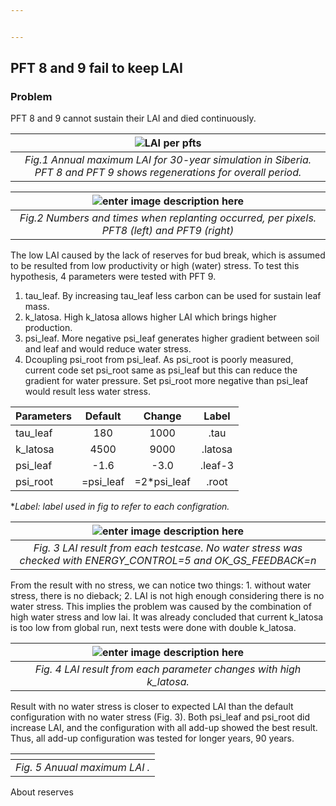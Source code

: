 ```yaml
---


---
```


<h2 id="pft-8-and-9-fail-to-keep-lai">PFT 8 and 9 fail to keep LAI</h2>
<h3 id="problem">Problem</h3>
<p>PFT 8 and 9 cannot sustain their LAI and died continuously.</p>

<table>
<thead>
<tr>
<th align="center"><img src="https://lh3.googleusercontent.com/Y0dXsBtp2axuENstl6TwlpPxWCdbSNp8x2IcuwhDrz8IJ-C-iq5CwC2uOaahEg4J3-UORs52nJ0tb63V520UXqNYaIf_DZ75AsnkcO0c74xxgWqab4rAnsqbWcnMMfU6q1az4k3cSEgqpoNmvWW7vKUu9R6txj6ntG8mqhwCPHF8XExiSh6S2jPRfatAgmPAZReKPR6rg9hoEY7-IuXW8V5WlMURLMRkgn-TQRSAVG8nk4zT7y91Q8qNV_2GE0xvLL0ZfFNS9nnsu0K0ZCRXRxRyg39A0e81yQndjXHm2Y3BHGz7MFrPmQBWY0ooEVotMvev5mY-se6zQ8AcgInBSTqUSngFVbjx3Nnefsnegsy2C4yCN2DvyZkHVFN3hmqp9EQ7duEgjkdFWdYgM3Zmz-A28rp0gyEr1D5IHOVzHqJ231UjXmaGIYBmQzqK-2P8Kelt3bWxg_zU5tYzIk82TAEZpPtImtU1to7V_BhZcbIwFdjXraZn-KhxHlu582rCE212YfLB8dwBQLia_qBmaKGPvn4xeFgvenSgfUuW9qcLOZSt3jlmsm9ZQMYBsq2mwbzaFbeJqUeT7ZjnyIcT-S64jly9pIKvJ39qh76mR0qZwRaeAFJ-OyILRkKGNmikiNUasGzx1zWjQHCd8B94kn_m3PVZsmqUi7V0mFfepd4X-4NbWZiB_tY8dlvRiQ=w2194-h1628-no" alt="LAI per pfts"></th>
</tr>
</thead>
<tbody>
<tr>
<td align="center"><em>Fig.1 Annual maximum LAI for 30-year simulation in Siberia. PFT 8 and PFT 9 shows regenerations for overall period.</em></td>
</tr>
</tbody>
</table>
<table>
<thead>
<tr>
<th align="center"><img src="https://lh3.googleusercontent.com/lNEMh_eH2izVkPnHesL2XzW4fNaZamKqnJglgVyDpz0zZuZIJzY9j2hGIqUSZsAyO5udbSc0X3bZrpwIyXDAFXlhd8Trp5Xw074EI6o8nmZi1y8W8poXnIgi8dhrmeD5_yr8PKd9de93Kc_3nntA4Pj_Yi4SFVaoHr1oJo7WRRcgNZ9ncCXJhIRuYZ2DHK7TXqYlcWYIHdTjv2AeVz9UQJQAjV-hF6hmBpveRkPfFfTLGPywH6hXYbdP8DKdT1H8190tbeLbh3CWxHLLgPkyDSTxhpt7gbfYMy9ijnyOWAsAquuRBfgxtMNku8WHVDFzbi3t8DXnt2Gap3cHfblMZWiTMHwDUMAaghPR4cs1gMX8pBxSIAuMT7KLNugnDfIG9AdjjN6qTuIbauEDXUEvyWWMWdOEJDfjDAz-gSvscrb52ybiOz9kIsE-VfouWpNR8E49gXjwGTkVBtWYephpNgFJOVRa-0U4PJzUApH3kJE_ChNWiHaOqdg_9uC1KkEKhJ9_SckD-DwsT87wccLYTuAiTIvFlVmyMbAgmiXI511UyZLr_zur1CX-d7b5G77wlHPs3_i7ZmFpCLkd3IV4giNNZdZwEDD4O8dSXnc5ewD03tfJYflJoNIoK60KjqY0j1oeH5C3ZTApj-os0vdRSIqhrkPrCXBxGExoB03pyD3ao3K_67KaKZR_heAmeg=w2736-h1368-no" alt="enter image description here"></th>
</tr>
</thead>
<tbody>
<tr>
<td align="center"><em>Fig.2 Numbers and times when replanting occurred, per pixels. PFT8 (left) and PFT9 (right)</em></td>
</tr>
</tbody>
</table><p>The low LAI caused by the lack of reserves for bud break, which is assumed to be resulted from low productivity or high (water) stress. To test this hypothesis, 4 parameters were tested with PFT 9.</p>
<ol>
<li>tau_leaf. By increasing tau_leaf less carbon can be used for sustain leaf mass.</li>
<li>k_latosa. High k_latosa allows higher LAI which brings higher production.</li>
<li>psi_leaf. More negative psi_leaf generates higher gradient between soil and leaf and would reduce water stress.</li>
<li>Dcoupling psi_root from psi_leaf. As psi_root is poorly measured, current code set psi_root same as psi_leaf but this can reduce the gradient for water pressure. Set psi_root more negative than psi_leaf would result less water stress.</li>
</ol>

<table>
<thead>
<tr>
<th align="left">Parameters</th>
<th align="center">Default</th>
<th align="center">Change</th>
<th align="center">Label</th>
</tr>
</thead>
<tbody>
<tr>
<td align="left">tau_leaf</td>
<td align="center">180</td>
<td align="center">1000</td>
<td align="center">.tau</td>
</tr>
<tr>
<td align="left">k_latosa</td>
<td align="center">4500</td>
<td align="center">9000</td>
<td align="center">.latosa</td>
</tr>
<tr>
<td align="left">psi_leaf</td>
<td align="center">-1.6</td>
<td align="center">-3.0</td>
<td align="center">.leaf-3</td>
</tr>
<tr>
<td align="left">psi_root</td>
<td align="center">=psi_leaf</td>
<td align="center">=2*psi_leaf</td>
<td align="center">.root</td>
</tr>
</tbody>
</table><p>*<em>Label: label used in fig to refer to each configration.</em></p>

<table>
<thead>
<tr>
<th align="center"><img src="https://lh3.googleusercontent.com/oFJwQoUlt5dD0FEhO-eb4sqDOtUzwntGAUwNrJGYvC7nSQZNNtbFSkLPpX5q-xmMlCEBoMHzKeq20V3S5g_M_jpS5YpGdBvaVWuvRCSuyekPkw6OpCWcOjJQ0Z-8yX1z98LuhPb-2EAuV5bv4n5hIr6JjWh6d9yTQ5NMFRk-Ks0NlUFwJgX8bqg7V1UsuuCxtr9ktAseTZP_HzNWiap45H42K7j3oHtR7XsMNvYibQnGGtisXPMJ1CKZxWUPnzcss7wdf9_al2rvor0Q0mywFyIiSYdsvlx5YEeufqNTIH2m8sg251jwK5LCDKHTHx5KHVAbhN9dspDAGguQyZvW6zzfzivy3DiPW3X1n_LU474NGBZ4ymLFIh8gesLhlDHbPUXdAhFUr2eARWwmVUGBlBScTAf8yXivsbuoLDm0e4Yhe6wsxDkbcE2iI8EaYOONsierPSJTzld7JwscP-tpsXvGGRJyS5AYiQIi8CTHe9b5mDITZ4FOGIOjLn7CxO35sTZhvZFANizqlczzu2sN9jR0jSxfvqpNFS2CvHYkubRw-0pd9rHZ1XD3F8LYPNlbu-7VVSOKbRzbH9lL2Ypb8zGIOmv0kVqrl8ajTgjmP2dvEFUpJvSKPYkE3CorCOsHZ5u5DyRWZZ3-iHSmO_fBIBM8FOxhBYBq-COvU6mePMsq65v7lOKFAO5kT82Buw=w2194-h1628-no" alt="enter image description here"></th>
</tr>
</thead>
<tbody>
<tr>
<td align="center"><em>Fig. 3 LAI result from each testcase. No water stress was checked with ENERGY_CONTROL=5 and OK_GS_FEEDBACK=n</em></td>
</tr>
</tbody>
</table><p>From the result with no stress, we can notice two things: 1. without water stress, there is no dieback; 2. LAI is not high enough considering there is no water stress. This implies the problem was caused by the combination of high water stress and low lai.  It was already concluded that current k_latosa is too low from global run, next tests were done with double k_latosa.</p>

<table>
<thead>
<tr>
<th align="center"><img src="https://lh3.googleusercontent.com/_7D-UH7luWm1NI1OB-96AZHkHTSxnJ5AfieMi4hqzVESXIAtxo5v49En-0PTElTHeqMi_B6cdewUolciziVpPYa5sXMDuSqiF_2WupmONXHJz19fw67ki5KTyOJmcR5vIpQ4-2DG3prS92gVlUfst8A6rpmcwEpQzh5CAOc-n15ZzdoTjq8BxzsivNn9JLW6y1ZVgumarES06TqAVCxU67kjdk0mHbTTfBJTZ2BFj6rwZOX0D4HrqNvZiNyEloT4xtZZJRccV6ssXAkE93IHhlkG5fSFgK-AZi0UQvtuNKgXmMQ8ecw4Tcuh1fzMiF7VfGjIDeErAIJJSlb-4yTspXiqVS4RviVCTkkx-am2RFCQ0-E9tTH8jpSB38nuEi_IYpKQT63GdfOXombU6bzHWR5Ydf_pfYRXhSpuOiUY3AC_Ye4rW3zrx0tvJ0Rk7GBubf9cvgY7zUw3DfHASAmySvHDZo7XWss-YYCMwmrQVYx2NfDX8iy1y_L0BiKgw1tj1AGBrPEzklr_w5F9X9hBdZivhoEVvwQnQSSVRnVrGihy4Mq1dZF0RcZmw0HEbA_hKPUJX5MT-RN0VSSnrS2qFQTByI5UVW1N-IZEeaiGH4_faramO7l8UFMQvZpK4YCEZB2aimcPAzG8HihuiEoyFF5inmHCXFZqDA8F_abGAckttHo9ph0r50kg5jsIdQ=w2194-h1628-no" alt="enter image description here"></th>
</tr>
</thead>
<tbody>
<tr>
<td align="center"><em>Fig. 4 LAI result from each parameter changes with high k_latosa.</em></td>
</tr>
</tbody>
</table><p>Result with no water stress is closer to expected LAI than the default configuration with no water stress (Fig. 3). Both psi_leaf and psi_root did increase LAI, and the configuration with all add-up showed the best result. Thus, all add-up configuration was tested for longer years, 90 years.</p>

<table>
<thead>
<tr>
<th align="center"><img src="https://lh3.googleusercontent.com/AyuUHrv3Lip1gqaEFO-McSGOe5z20q9bkOlV9tZiD5Agf7fBesNpBlk9eTRBiVNoXhYRDEoepbckuTa1RFuGUEGA23tXLGzuoP1WG6UfNlXUjG3TwWPmA72Ona-kKC-F0WmW8OtPCXM7wchrcH9iixPtTjoHNYW3RuZGn6-sOhq9u2y7cvYOGk1zIICuiXBPCI-OdeIqfXKv88Sx2K8KtoFPd6ji4eJMlOxKbNc6EIOSw_CI6Du2hll6rV2dIjtKSXNJZe1hmo-xCsITGMD1J-dUVeF1MSincEslHajVKr1Sxj97EH_QXYzXjzD6055tflSuUM8oBu9LfQHsx24Oktbu8ptMlP-aA3QNo-AsUiuuIM4EHtrujemNfG5Cfy89yUKj4Sa3_t1NtSvIhdfSrsd6hWCTFN3C7yS3lEj6eadExTeaR-2bceqVeJDXrFC3g7T9y1Za5gr0l9ZtVFwrLfAviG1urkVaKLdATe7cLA9Y8PZu3HuPlhfCZMwpOCQRzD3eIUdYX-_qPgPp266r45KPY0riLEUU4dqo1WEgQ-55SN51yvfqixzb4WnMsnlk-uefYCgv8c7V-A1E98yh6qWBHh9QrgOKf13_mojRkjwTjvECWAyPKxSQKmG54RqenzDdEwMWbCXdD6uv87FJzIqq9nxBA62XeILeAStQrBL7ZhUMqWrUO4W1AuMJWQ=w2194-h1628-no" alt=""></th>
</tr>
</thead>
<tbody>
<tr>
<td align="center"><em>Fig. 5 Anuual maximum LAI .</em></td>
</tr>
</tbody>
</table><p>About reserves</p>

